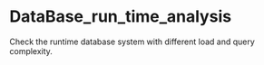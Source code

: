 # DataBase_run_time_analysis
Check the runtime database system with different load and query complexity.
